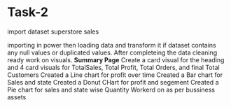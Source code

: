 # Task-2

import dataset superstore sales 

importing in power then loading data and transform it if dataset contains any null values or duplicated values.
After completeing the data cleaning ready work on visuals.
**Summary Page**
Create a card visual for the heading and 4 card visuals for TotalSales, Total Profit, Total Orders, and final Total Customers
Created a Line chart for profit over time
Created a Bar chart for Sales and state
Created a Donut CHart for profit and segement 
Created a Pie chart for sales and state wise Quantity
 Workerd on as per bussiness assets 
